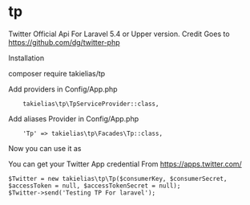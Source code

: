 # tp
Twitter Official Api For Laravel 5.4 or Upper version.
Credit Goes to https://github.com/dg/twitter-php

Installation

composer require takielias/tp

Add providers in Config/App.php

        takielias\tp\TpServiceProvider::class,

Add aliases Provider in Config/App.php

        'Tp' => takielias\tp\Facades\Tp::class,
        
Now you can use it as

You can get your Twitter App credential From https://apps.twitter.com/

    $Twitter = new takielias\tp\Tp($consumerKey, $consumerSecret, $accessToken = null, $accessTokenSecret = null);
    $Twitter->send('Testing TP For laravel');




